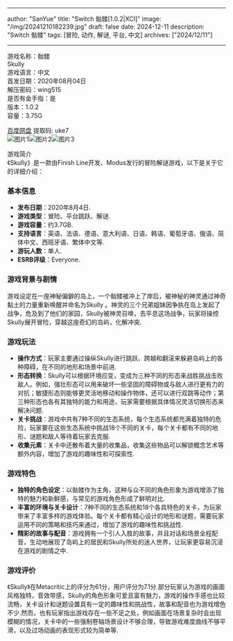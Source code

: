 
---
author: "SanYue"
title: "Switch 骷髅[1.0.2|XCI]"
image: "/img/20241210182239.jpg"
draft: false
date: 2024-12-11
description: "Switch 骷髅"
tags: [冒险, 动作, 解谜, 平台, 中文]
archives: ["2024/12/11"]

---

游戏名称：骷髅   
Skully    
游戏语言：中文  
首发日期：2020年08月04日  
解压密码：wing515  
是否有金手指：是   
版本：1.0.2   
容量：3.75G

[百度网盘](https://pan.baidu.com/s/1k4L-w2AaDpVgGTwdTLtnzQ) 提取码: uke7  
![图片1](/img/92ba80.jpg)![图片2](/img/ad1cd0.jpg)![图片3](/img/5e2f39.jpg)  

游戏简介  
《Skully》是一款由Finish Line开发、Modus发行的冒险解谜游戏，以下是关于它的详细介绍：

### 基本信息
- **发布日期**：2020年8月4日.
- **游戏类型**：冒险、平台跳跃、解谜.
- **游戏容量**：约3.7GB.
- **支持语言**：英语、法语、德语、意大利语、日语、韩语、葡萄牙语、俄语、简体中文、西班牙语、繁体中文等.
- **游玩人数**：单人.
- **ESRB评级**：Everyone.

### 游戏背景与剧情
游戏设定在一座神秘偏僻的岛上，一个骷髅被冲上了岸后，被神秘的神灵通过神奇黏土的力量重新唤醒并命名为Skully 。神灵的三个兄弟姐妹因争执在岛上发起了战争，危及到了他们的家园，Skully被神灵召唤，去平息这场战争，玩家将操控Skully展开冒险，穿越这座奇幻的岛屿，化解冲突.

### 游戏玩法
- **操作方式**：玩家主要通过操纵Skully进行跳跃、跨越和翻滚来躲避岛屿上的各种障碍，在不同的地形和场景中前进.
- **形态转换**：Skully可以根据环境应变，变成为三种不同的形态来战胜挑战击败敌人。例如，强壮形态可以用来破坏一些坚固的障碍物或与敌人进行更有力的对抗；敏捷形态则能够更灵活地移动和操作物体，还可以进行双跳等动作；第三种形态也各有其独特的能力和用途，玩家需要根据具体情况灵活切换形态来解决问题.
- **关卡挑战**：游戏中共有7种不同的生态系统，每个生态系统都充满着独特的危险，玩家要在这些生态系统中挑战18个不同的关卡，每个关卡都有不同的地形、谜题和敌人等待着玩家去克服.
- **收集元素**：关卡中还散布着大量的收集品，收集这些物品可以解锁概念艺术等额外内容，增加了游戏的趣味性和可探索性.

### 游戏特色
- **独特的角色设定**：以骷髅作为主角，这种与众不同的角色形象为游戏增添了独特的魅力和新鲜感，与常见的游戏角色形成了鲜明对比.
- **丰富的环境与关卡设计**：7种不同的生态系统和18个各具特色的关卡，为玩家带来了丰富多样的游戏体验。每个关卡都有精心设计的地形和谜题，需要玩家运用不同的策略和技巧来通过，增加了游戏的趣味性和挑战性.
- **精彩的故事与配音**：游戏拥有一个引人入胜的故事，并且对话和场景全程配音，生动地展现了岛屿上的居民和Skully所处的迷人世界，让玩家更容易沉浸在游戏的剧情之中.

### 游戏评价
《Skully》在Metacritic上的评分为61分，用户评分为7.1分.部分玩家认为游戏的画面风格独特，音效带感，Skully的角色形象可爱且富有魅力，游戏的操作手感也比较流畅，关卡设计和谜题设置具有一定的趣味性和挑战性，故事和配音也为游戏增色不少.然而，也有玩家指出游戏存在一些不足之处，例如画面在场景复杂时会出现模糊的情况，关卡中的一些强制卷轴场景设计不够合理，导致游戏难度曲线不够平滑，以及过场动画的表现形式较为简单等.
 
